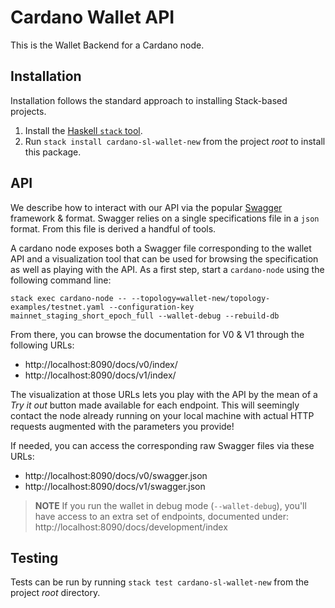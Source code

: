 # Cardano Wallet API

This is the Wallet Backend for a Cardano node.

## Installation

Installation follows the standard approach to installing Stack-based projects.

1. Install the [Haskell `stack` tool](http://docs.haskellstack.org/en/stable/README).
2. Run `stack install cardano-sl-wallet-new` from the project *root* to install this package.

## API

We describe how to interact with our API via the popular [Swagger](https://swagger.io/)
framework & format. Swagger relies on a single specifications file in a `json` format. From 
this file is derived a handful of tools. 

A cardano node exposes both a Swagger file corresponding to the wallet API and a visualization
tool that can be used for browsing the specification as well as playing with the API. As a
first step, start a `cardano-node` using the following command line:

```
stack exec cardano-node -- --topology=wallet-new/topology-examples/testnet.yaml --configuration-key mainnet_staging_short_epoch_full --wallet-debug --rebuild-db
```

From there, you can browse the documentation for V0 & V1 through the following URLs:

- http://localhost:8090/docs/v0/index/
- http://localhost:8090/docs/v1/index/

The visualization at those URLs lets you play with the API by the mean of a _Try it out_ button
made available for each endpoint. This will seemingly contact the node already running on your
local machine with actual HTTP requests augmented with the parameters you provide!

If needed, you can access the corresponding raw Swagger files via these URLs:

- http://localhost:8090/docs/v0/swagger.json
- http://localhost:8090/docs/v1/swagger.json

> **NOTE** If you run the wallet in debug mode (`--wallet-debug`), you'll have access to an
> extra set of endpoints, documented under: http://localhost:8090/docs/development/index

## Testing

Tests can be run by running `stack test cardano-sl-wallet-new` from the project *root* directory.
